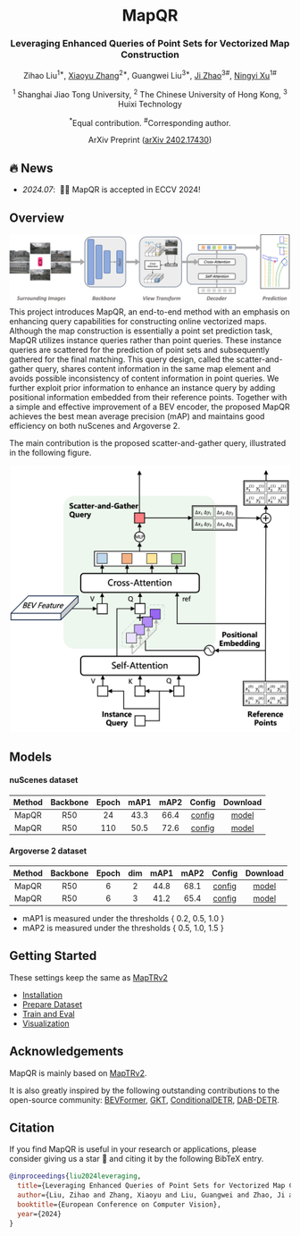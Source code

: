 <div align="center">
<h1>MapQR</h1>
<h3>Leveraging Enhanced Queries of Point Sets for Vectorized Map Construction</h3>

Zihao Liu<sup>1*</sup>, 
[Xiaoyu Zhang](https://scholar.google.com/citations?hl=zh-CN&user=GUbdeFsAAAAJ&view_op=list_works&sortby=pubdate)<sup>2*</sup>, 
Guangwei Liu<sup>3*</sup>,
[Ji Zhao](https://sites.google.com/site/drjizhao/)<sup>3#</sup>,
[Ningyi Xu](http://www.qingyuan.sjtu.edu.cn/a/xu-ning-yi-1.html)<sup>1#</sup>

<sup>1</sup> Shanghai Jiao Tong University, 
<sup>2</sup> The Chinese University of Hong Kong, 
<sup>3</sup> Huixi Technology

<sup>*</sup>Equal contribution. <sup>#</sup>Corresponding author.

ArXiv Preprint ([arXiv 2402.17430](https://arxiv.org/abs/2402.17430))

</div>

## 🔥 News
- *2024.07*: &nbsp;🎉🎉 MapQR is accepted in ECCV 2024! 

## Overview
![pipeline](assets/pipeline.jpg "pipeline")
This project introduces MapQR, an end-to-end method with an emphasis on enhancing query capabilities for constructing online vectorized maps.
Although the map construction is essentially a point set prediction task, MapQR utilizes instance queries rather than point queries. 
These instance queries are scattered for the prediction of point sets and subsequently gathered for the final matching. 
This query design, called the scatter-and-gather query, shares content information in the same map element and avoids possible inconsistency
of content information in point queries. 
We further exploit prior information to enhance an instance query by adding positional information embedded from their reference points. 
Together with a simple and effective improvement of a BEV encoder, the proposed MapQR achieves the best mean average precision (mAP) and maintains good efficiency on both nuScenes and Argoverse 2. 

The main contribution is the proposed scatter-and-gather query, illustrated in the following figure.
<div  align="center"> 
<img src="assets/decoder.jpg" width = "500">
</div>

## Models

#### nuScenes dataset

| Method  | Backbone | Epoch | mAP1 | mAP2 |                         Config                          |                                                                   Download                                                                   |
|:-------:|:--------:|:-----:|:----:|:----:|:-------------------------------------------------------:|:--------------------------------------------------------------------------------------------------------------------------------------------:|
|  MapQR  |   R50    |  24   | 43.3 | 66.4 | [config](projects/configs/mapqr/mapqr_nusc_r50_24ep.py) | [model](https://mycuhk-my.sharepoint.com/:u:/g/personal/1155168294_link_cuhk_edu_hk/EXrwWu0yvz5Ap_aU9FFb4x8BahsKfdFgYW7TgnpsIKho2Q?e=s2CnGT) |
|  MapQR  |   R50    |  110  | 50.5 | 72.6 | [config](projects/configs/mapqr/mapqr_nusc_r50_24ep.py) | [model](https://mycuhk-my.sharepoint.com/:u:/g/personal/1155168294_link_cuhk_edu_hk/EV-zT_ZOIaNEvOCMNuEqjIAB2GnV8HzR-cfskRmdOJcBPQ?e=uOefF4) |

#### Argoverse 2 dataset

| Method  | Backbone | Epoch | dim  | mAP1 | mAP2 |                         Config                          |                                                                   Download                                                                   |
|:-------:|:--------:|:-----:|:----:|:----:|:----:|:-------------------------------------------------------:|:--------------------------------------------------------------------------------------------------------------------------------------------:|
|  MapQR  |   R50    |   6   |  2   | 44.8 | 68.1 | [config](projects/configs/mapqr/mapqr_av2_r50_6ep.py) | [model](https://mycuhk-my.sharepoint.com/:u:/g/personal/1155168294_link_cuhk_edu_hk/EanLLdOtaTZLkE-aKrSy-VcB5Vh4mxfERRtno7qi4efIUg?e=ISTrRn) |
|  MapQR  |   R50    |   6   |  3   | 41.2 | 65.4 | [config](projects/configs/mapqr/mapqr_av2_3d_r50_6ep.py) | [model](https://mycuhk-my.sharepoint.com/:u:/g/personal/1155168294_link_cuhk_edu_hk/EXXCw8AnArtDl7-1lWHh_1ABBwob12MeIfLEzQOPr2MpZg?e=2vXhWl) |



- mAP1 is measured under the thresholds { 0.2, 0.5, 1.0 }
- mAP2 is measured under the thresholds { 0.5, 1.0, 1.5 }

## Getting Started
These settings keep the same as [MapTRv2](https://github.com/hustvl/MapTR/tree/maptrv2)
- [Installation](docs/install.md)
- [Prepare Dataset](docs/prepare_dataset.md)
- [Train and Eval](docs/train_eval.md)
- [Visualization](docs/visualization.md)


## Acknowledgements

MapQR is mainly based on [MapTRv2](https://github.com/hustvl/MapTR/tree/maptrv2). 

It is also greatly inspired by the following outstanding contributions to the open-source community:
[BEVFormer](https://github.com/fundamentalvision/BEVFormer),
[GKT](https://github.com/hustvl/GKT), 
[ConditionalDETR](https://github.com/Atten4Vis/ConditionalDETR),
[DAB-DETR](https://github.com/IDEA-Research/DAB-DETR).

## Citation
If you find MapQR is useful in your research or applications, 
please consider giving us a star 🌟 and citing it by the following BibTeX entry.
```bibtex
@inproceedings{liu2024leveraging,
  title={Leveraging Enhanced Queries of Point Sets for Vectorized Map Construction},
  author={Liu, Zihao and Zhang, Xiaoyu and Liu, Guangwei and Zhao, Ji and Xu, Ningyi},
  booktitle={European Conference on Computer Vision},
  year={2024}
}
```
